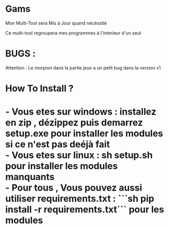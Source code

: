# Gams
Mon Multi-Tool sera Mis à Jour quand nécéssité

Ce multi-tool regroupera mes programmes à l'interieur d'un seul 

# BUGS :
Attention : Le morpion dans la partie jeux a un petit bug dans la version v1

# How To Install ?
<h1> - Vous etes sur windows : installez en zip , dézippez puis demarrez setup.exe pour installer les modules si ce n'est pas deéjà fait
 <br>- Vous etes sur linux : sh setup.sh pour installer les modules manquants 
 <br>- Pour tous , Vous pouvez aussi utiliser requirements.txt : 
     ```sh pip install -r requirements.txt``` pour les modules</h1>

